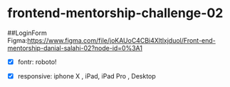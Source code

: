 # frontend-mentorship-challenge-02
##LoginForm
Figma:https://www.figma.com/file/joKAUoC4CBi4Xltlxjduol/Front-end-mentorship-danial-salahi-02?node-id=0%3A1
- [x] fontr: roboto!
- [x] responsive: iphone X , iPad, iPad Pro , Desktop

 
